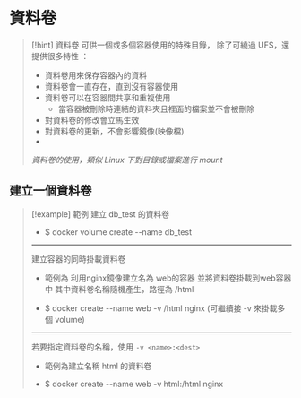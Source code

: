 # 資料卷

>[!hint] 資料卷 可供一個或多個容器使用的特殊目錄，
>除了可繞過 UFS，還提供很多特性 ：
>
>	- 資料卷用來保存容器內的資料
>	- 資料卷會一直存在，直到沒有容器使用
>	- 資料卷可以在容器間共享和重複使用 
>		- 當容器被刪除時連結的資料夾且裡面的檔案並不會被刪除
>	- 對資料卷的修改會立馬生效
>	- 對資料卷的更新，不會影響鏡像(映像檔)
>	- 
>*資料卷的使用，類似 Linux 下對目錄或檔案進行 mount*


## 建立一個資料卷

>[!example] 
>	範例 建立 db_test 的資料卷
>	
>	- $ docker volume create --name db_test
>	
>	---
>	
>	建立容器的同時掛載資料卷
>	
>	* 範例為 利用nginx鏡像建立名為 web的容器
>	  並將資料卷掛載到web容器中
>	  其中資料卷名稱隨機產生，路徑為 /html
>	  
>	- $ docker create --name web -v /html nginx	
>	(可繼續接 -v 來掛載多個 volume)
>	
>	---
>	
>	若要指定資料卷的名稱，使用 `-v <name>:<dest>`
>	* 範例為建立名稱 html 的資料卷
>	
>	- $ docker create --name web -v html:/html nginx







